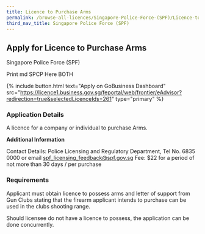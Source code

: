 ```yaml
---
title: Licence to Purchase Arms
permalink: /browse-all-licences/Singapore-Police-Force-(SPF)/Licence-to-Purchase-Arms
third_nav_title: Singapore Police Force (SPF)
---
```


## Apply for Licence to Purchase Arms

Singapore Police Force (SPF)

Print md SPCP Here BOTH

{% include button.html text="Apply on GoBusiness Dashboard" src="https://licence1.business.gov.sg/feportal/web/frontier/eAdvisor?redirection=true&selectedLicenceIds=261" type="primary" %}

### Application Details

<p>A licence for a company or individual to purchase Arms.</p>

**Additional Information**

Contact Details: Police Licensing and Regulatory Department, Tel No. 6835 0000 or email spf_licensing_feedback@spf.gov.sg
Fee: $22 for a period of not more than 30 days / per purchase

### Requirements

Applicant must obtain licence to possess arms and letter of support from Gun Clubs stating that the firearm applicant intends to purchase can be used in the clubs shooting range.

Should licensee do not have a licence to possess, the application can be done concurrently.

